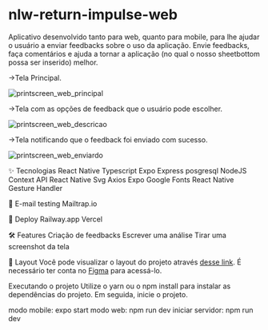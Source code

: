 # nlw-return-impulse-web

Aplicativo desenvolvido tanto para web, quanto para mobile, para lhe ajudar o usuário a enviar feedbacks sobre o uso da aplicação. Envie feedbacks, faça comentários e ajuda a tornar a aplicação (no qual o nosso sheetbottom possa ser inserido) melhor.

->Tela Principal.

![printscreen_web_principal](https://user-images.githubusercontent.com/24457337/168181306-91c63ec6-9385-476d-ab52-7e901dd060f0.png)

->Tela com as opções de feedback que o usuário pode escolher.

![printscreen_web_descricao](https://user-images.githubusercontent.com/24457337/168181316-36f9a3ff-ea9c-43b7-91a5-3093911afd36.png)

->Tela notificando que o feedback foi enviado com sucesso.

![printscreen_web_enviardo](https://user-images.githubusercontent.com/24457337/168181323-3fa4cd4a-6896-4cd5-85c1-fa8f21a97f86.png)

✨ Tecnologias
 React Native
 Typescript
 Expo
 Express
 posgresql
 NodeJS
 Context API
 React Native Svg
 Axios
 Expo Google Fonts
 React Native Gesture Handler 
 
 📧 E-mail testing
 Mailtrap.io
 
 🚀 Deploy 
 Railway.app 
 Vercel
 
🛠️ Features
 Criação de feedbacks
   Escrever uma análise
   Tirar uma screenshot da tela
   
🔖 Layout
Você pode visualizar o layout do projeto através <a href=“https://www.figma.com/file/RByVbM9j8QGfZHoL1i2cr2/Feedback-Widget-(Community)“>desse link</a>. É necessário ter conta no <a href=“https://www.figma.com/“>Figma</a> para acessá-lo.

Executando o projeto
Utilize o yarn ou o npm install para instalar as dependências do projeto. Em seguida, inicie o projeto.

modo mobile: expo start
modo web: npm run dev
iniciar servidor: npm run dev
